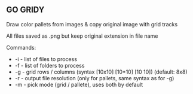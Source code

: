 ## GO GRIDY

Draw color pallets from images & copy original image with grid tracks

All files saved as .png but keep original extension in file name

Commands:

- -i - list of files to process
- -f - list of folders to process
- -g - grid rows / columns (syntax [10x10] [10*10] [10 10]) (default: 8x8)
- -r - output file resolution (only for pallets, same syntax as for -g)
- -m - pick mode (grid / pallete), uses both by default
